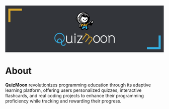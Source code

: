 
![](https://raw.githubusercontent.com/Oskar24/quizmoon/main/assets/Astro_baner.png)

# About
   **QuizMoon** revolutionizes programming education through its adaptive learning platform, offering users personalized quizzes, interactive flashcards, and real coding projects to enhance their programming proficiency while tracking and rewarding their progress.
